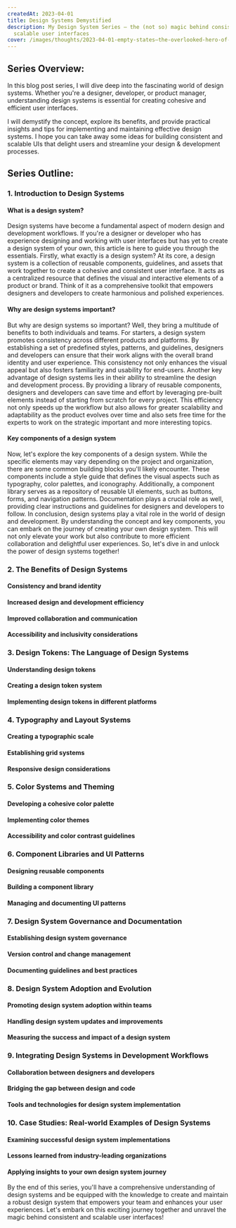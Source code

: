 ```yaml
---
createdAt: 2023-04-01
title: Design Systems Demystified
description: My Design System Series — the (not so) magic behind consistent and
  scalable user interfaces
cover: /images/thoughts/2023-04-01-empty-states–the-overlooked-hero-of-ux.jpg
---
```


## Series Overview:

In this blog post series, I will dive deep into the fascinating world of design systems. Whether you're a designer, developer, or product manager, understanding design systems is essential for creating cohesive and efficient user interfaces.

I will demystify the concept, explore its benefits, and provide practical insights and tips for implementing and maintaining effective design systems. I hope you can take away some ideas for building consistent and scalable UIs that delight users and streamline your design & development processes.

## Series Outline:

### 1. Introduction to Design Systems

#### What is a design system?

Design systems have become a fundamental aspect of modern design and development workflows. If you're a designer or developer who has experience designing and working with user interfaces but has yet to create a design system of your own, this article is here to guide you through the essentials.
Firstly, what exactly is a design system? At its core, a design system is a collection of reusable components, guidelines, and assets that work together to create a cohesive and consistent user interface. It acts as a centralized resource that defines the visual and interactive elements of a product or brand. Think of it as a comprehensive toolkit that empowers designers and developers to create harmonious and polished experiences.

#### Why are design systems important?

But why are design systems so important? Well, they bring a multitude of benefits to both individuals and teams. For starters, a design system promotes consistency across different products and platforms. By establishing a set of predefined styles, patterns, and guidelines, designers and developers can ensure that their work aligns with the overall brand identity and user experience. This consistency not only enhances the visual appeal but also fosters familiarity and usability for end-users.
Another key advantage of design systems lies in their ability to streamline the design and development process. By providing a library of reusable components, designers and developers can save time and effort by leveraging pre-built elements instead of starting from scratch for every project. This efficiency not only speeds up the workflow but also allows for greater scalability and adaptability as the product evolves over time and also sets free time for the experts to work on the strategic important and more interesting topics.

#### Key components of a design system

Now, let's explore the key components of a design system. While the specific elements may vary depending on the project and organization, there are some common building blocks you'll likely encounter. These components include a style guide that defines the visual aspects such as typography, color palettes, and iconography. Additionally, a component library serves as a repository of reusable UI elements, such as buttons, forms, and navigation patterns. Documentation plays a crucial role as well, providing clear instructions and guidelines for designers and developers to follow.
In conclusion, design systems play a vital role in the world of design and development. By understanding the concept and key components, you can embark on the journey of creating your own design system. This will not only elevate your work but also contribute to more efficient collaboration and delightful user experiences. So, let's dive in and unlock the power of design systems together!

### 2. The Benefits of Design Systems

#### Consistency and brand identity

#### Increased design and development efficiency

#### Improved collaboration and communication

#### Accessibility and inclusivity considerations

### 3. Design Tokens: The Language of Design Systems

#### Understanding design tokens

#### Creating a design token system

#### Implementing design tokens in different platforms

### 4. Typography and Layout Systems

#### Creating a typographic scale

#### Establishing grid systems

#### Responsive design considerations

### 5. Color Systems and Theming

#### Developing a cohesive color palette

#### Implementing color themes

#### Accessibility and color contrast guidelines

### 6. Component Libraries and UI Patterns

#### Designing reusable components

#### Building a component library

#### Managing and documenting UI patterns

### 7. Design System Governance and Documentation

#### Establishing design system governance

#### Version control and change management

#### Documenting guidelines and best practices

### 8. Design System Adoption and Evolution

#### Promoting design system adoption within teams

#### Handling design system updates and improvements

#### Measuring the success and impact of a design system

### 9. Integrating Design Systems in Development Workflows

#### Collaboration between designers and developers

#### Bridging the gap between design and code

#### Tools and technologies for design system implementation

### 10. Case Studies: Real-world Examples of Design Systems

#### Examining successful design system implementations

#### Lessons learned from industry-leading organizations

#### Applying insights to your own design system journey

By the end of this series, you'll have a comprehensive understanding of design systems and be equipped with the knowledge to create and maintain a robust design system that empowers your team and enhances your user experiences. Let's embark on this exciting journey together and unravel the magic behind consistent and scalable user interfaces!
